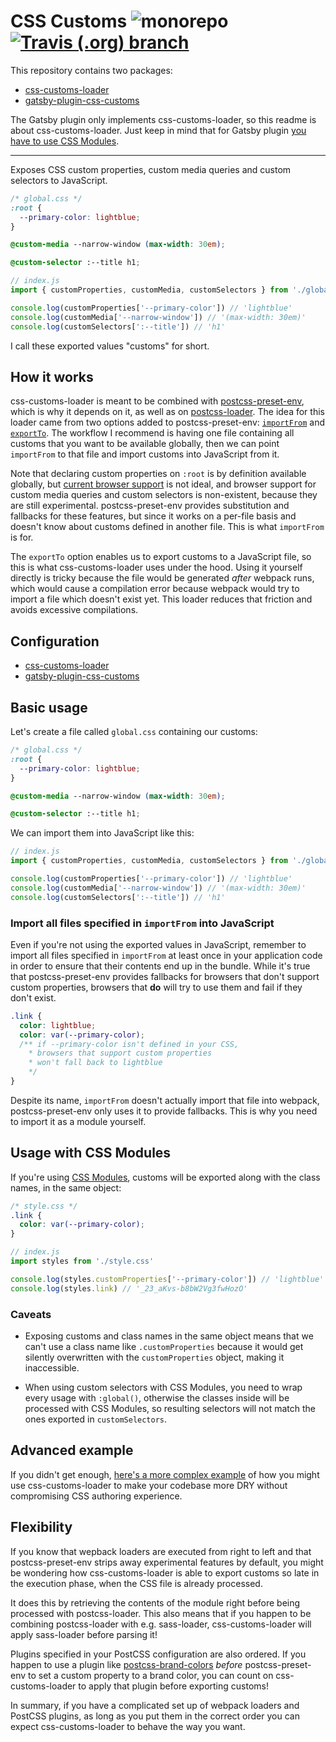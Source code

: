# CSS Customs ![monorepo](https://img.shields.io/badge/mono-repo-ff69b4.svg) [![Travis (.org) branch](https://img.shields.io/travis/silvenon/css-customs.svg)](https://travis-ci.org/silvenon/css-customs)

This repository contains two packages:

  - [css-customs-loader](/packages/css-customs-loader)
  - [gatsby-plugin-css-customs](/packages/gatsby-plugin-css-customs)

The Gatsby plugin only implements css-customs-loader, so this readme is about css-customs-loader. Just keep in mind that for Gatsby plugin [you have to use CSS Modules](/packages/gatsby-plugin-css-customs/readme.md#use-css-modules).

---

Exposes CSS custom properties, custom media queries and custom selectors to JavaScript.

```css
/* global.css */
:root {
  --primary-color: lightblue;
}

@custom-media --narrow-window (max-width: 30em);

@custom-selector :--title h1;
```

```js
// index.js
import { customProperties, customMedia, customSelectors } from './global.css'

console.log(customProperties['--primary-color']) // 'lightblue'
console.log(customMedia['--narrow-window']) // '(max-width: 30em)'
console.log(customSelectors[':--title']) // 'h1'
```

I call these exported values "customs" for short.

## How it works

css-customs-loader is meant to be combined with [postcss-preset-env][], which is why it depends on it, as well as on [postcss-loader][]. The idea for this loader came from two options added to postcss-preset-env: [`importFrom`][importFrom] and [`exportTo`][exportTo]. The workflow I recommend is having one file containing all customs that you want to be available globally, then we can point `importFrom` to that file and import customs into JavaScript from it.

Note that declaring custom properties on `:root` is by definition available globally, but [current browser support][caniuse-custom-properties] is not ideal, and browser support for custom media queries and custom selectors is non-existent, because they are still experimental. postcss-preset-env provides substitution and fallbacks for these features, but since it works on a per-file basis and doesn't know about customs defined in another file. This is what `importFrom` is for.

The `exportTo` option enables us to export customs to a JavaScript file, so this is what css-customs-loader uses under the hood. Using it yourself directly is tricky because the file would be generated _after_ webpack runs, which would cause a compilation error because webpack would try to import a file which doesn't exist yet. This loader reduces that friction and avoids excessive compilations.

## Configuration

  - [css-customs-loader](/packages/css-customs-loader/readme.md#configuration)
  - [gatsby-plugin-css-customs](/packages/gatsby-plugin-css-customs/readme.md#configuration)

## Basic usage

Let's create a file called `global.css` containing our customs:

```css
/* global.css */
:root {
  --primary-color: lightblue;
}

@custom-media --narrow-window (max-width: 30em);

@custom-selector :--title h1;
```

We can import them into JavaScript like this:

```js
// index.js
import { customProperties, customMedia, customSelectors } from './global.css'

console.log(customProperties['--primary-color']) // 'lightblue'
console.log(customMedia['--narrow-window']) // '(max-width: 30em)'
console.log(customSelectors[':--title']) // 'h1'
```

### Import all files specified in `importFrom` into JavaScript

Even if you're not using the exported values in JavaScript, remember to import all files specified in `importFrom` at least once in your application code in order to ensure that their contents end up in the bundle. While it's true that postcss-preset-env provides fallbacks for browsers that don't support custom properties, browsers that **do** will try to use them and fail if they don't exist.

```css
.link {
  color: lightblue;
  color: var(--primary-color);
  /** if --primary-color isn't defined in your CSS,
    * browsers that support custom properties
    * won't fall back to lightblue
    */
}
```

Despite its name, `importFrom` doesn't actually import that file into webpack, postcss-preset-env only uses it to provide fallbacks. This is why you need to import it as a module yourself.

## Usage with CSS Modules

If you're using [CSS Modules][css-modules], customs will be exported along with the class names, in the same object:

```css
/* style.css */
.link {
  color: var(--primary-color);
}
```

```js
// index.js
import styles from './style.css'

console.log(styles.customProperties['--primary-color']) // 'lightblue'
console.log(styles.link) // '_23_aKvs-b8bW2Vg3fwHozO'
```

### Caveats

  - Exposing customs and class names in the same object means that we can't use a class name like `.customProperties` because it would get silently overwritten with the `customProperties` object, making it inaccessible.

  - When using custom selectors with CSS Modules, you need to wrap every usage with `:global()`, otherwise the classes inside will be processed with CSS Modules, so resulting selectors will not match the ones exported in `customSelectors`.

## Advanced example

If you didn't get enough, [here's a more complex example][advanced-example] of how you might use css-customs-loader to make your codebase more DRY without compromising CSS authoring experience.

## Flexibility

If you know that wepback loaders are executed from right to left and that postcss-preset-env strips away experimental features by default, you might be wondering how css-customs-loader is able to export customs so late in the execution phase, when the CSS file is already processed.

It does this by retrieving the contents of the module right before being processed with postcss-loader. This also means that if you happen to be combining postcss-loader with e.g. sass-loader, css-customs-loader will apply sass-loader before parsing it!

Plugins specified in your PostCSS configuration are also ordered. If you happen to use a plugin like [postcss-brand-colors][] _before_ postcss-preset-env to set a custom property to a brand color, you can count on css-customs-loader to apply that plugin before exporting customs!

In summary, if you have a complicated set up of webpack loaders and PostCSS plugins, as long as you put them in the correct order you can expect css-customs-loader to behave the way you want.

[postcss-preset-env]: https://preset-env.cssdb.org/
[postcss-loader]: https://github.com/postcss/postcss-loader
[importFrom]: https://github.com/csstools/postcss-preset-env#importfrom
[exportTo]: https://github.com/csstools/postcss-preset-env#exportTo
[caniuse-custom-properties]: https://caniuse.com/#feat=css-variables
[css-modules]: https://github.com/webpack-contrib/css-loader#modules
[advanced-example]: https://github.com/silvenon/css-customs-loader/blob/master/example
[postcss-brand-colors]: https://github.com/postcss/postcss-brand-colors
